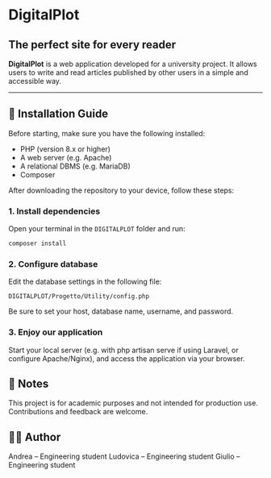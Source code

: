 # DigitalPlot

## The perfect site for every reader

**DigitalPlot** is a web application developed for a university project. It allows users to write and read articles published by other users in a simple and accessible way.

---

## 🚀 Installation Guide

Before starting, make sure you have the following installed:

- PHP (version 8.x or higher)
- A web server (e.g. Apache)
- A relational DBMS (e.g. MariaDB)
- Composer

After downloading the repository to your device, follow these steps:

### 1. Install dependencies

Open your terminal in the `DIGITALPLOT` folder and run:

```bash
composer install
```
### 2. Configure database

Edit the database settings in the following file:
```
DIGITALPLOT/Progetto/Utility/config.php
```

Be sure to set your host, database name, username, and password.

### 3. Enjoy our application

Start your local server (e.g. with php artisan serve if using Laravel, or configure Apache/Nginx), and access the application via your browser.

## 📝 Notes

This project is for academic purposes and not intended for production use.
Contributions and feedback are welcome.

## 👨‍💻 Author

Andrea – Engineering student
Ludovica – Engineering student
Giulio – Engineering student
